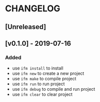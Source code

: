 # CHANGELOG

## [Unreleased]

## [v0.1.0] - 2019-07-16

### Added

- use `ifm install` to install
- use `ifm new` to create a new project
- use `ifm make` to compile project
- use `ifm run` to run project
- use `ifm debug` to compile and run project
- use `ifm clear` to clear project